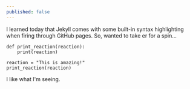 ```yaml
---
published: false
---
```

I learned today that Jekyll comes with some built-in syntax highlighting when firing through GitHub pages.  So, wanted to take er for a spin...

    def print_reaction(reaction):
        print(reaction)
        
    reaction = "This is amazing!"
    print_reaction(reaction)

I like what I'm seeing.
